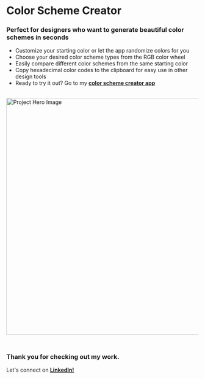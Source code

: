 # __Color Scheme Creator__
### __Perfect for designers who want to generate beautiful color schemes in seconds__
- Customize your starting color or let the app randomize colors for you
- Choose your desired color scheme types from the RGB color wheel
- Easily compare different color schemes from the same starting color
- Copy hexadecimal color codes to the clipboard for easy use in other design tools
- Ready to try it out? Go to my <a href="https://color-scheme-creator-exist888.netlify.app/">__color scheme creator app__</a>
<br/>

<img src="https://github.com/user-attachments/assets/771a5310-d3b8-4962-af18-afa906328729" alt="Project Hero Image" width="620">
<br/><br/>

##
### __Thank you for checking out my work.__
Let's connect on <a href="https://www.linkedin.com/in/filip-herbst/">__LinkedIn!__</a>
